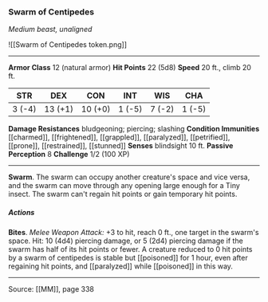 ### Swarm of Centipedes
_Medium beast, unaligned_

![[Swarm of Centipedes token.png]]




---

**Armor Class** 12 (natural armor)
**Hit Points** 22 (5d8)
**Speed** 20 ft., climb 20 ft.

| STR     | DEX     | CON     | INT     | WIS     | CHA     |
|---------|---------|---------|---------|---------|---------|
| 3 (-4) | 13 (+1) | 10 (+0) | 1 (-5) | 7 (-2) | 1 (-5) |

**Damage Resistances** bludgeoning; piercing; slashing
**Condition Immunities** [[charmed]], [[frightened]], [[grappled]], [[paralyzed]], [[petrified]], [[prone]], [[restrained]], [[stunned]]
**Senses** blindsight 10 ft.
**Passive Perception** 8
**Challenge** 1/2 (100 XP)

---

**Swarm**. The swarm can occupy another creature's space and vice versa, and the swarm can move through any opening large enough for a Tiny insect. The swarm can't regain hit points or gain temporary hit points.

##### Actions
**Bites**. _Melee Weapon Attack:_ +3 to hit, reach 0 ft., one target in the swarm's space. Hit: 10 (4d4) piercing damage, or 5 (2d4) piercing damage if the swarm has half of its hit points or fewer. A creature reduced to 0 hit points by a swarm of centipedes is stable but [[poisoned]] for 1 hour, even after regaining hit points, and [[paralyzed]] while [[poisoned]] in this way.


---

Source: [[MM]], page 338